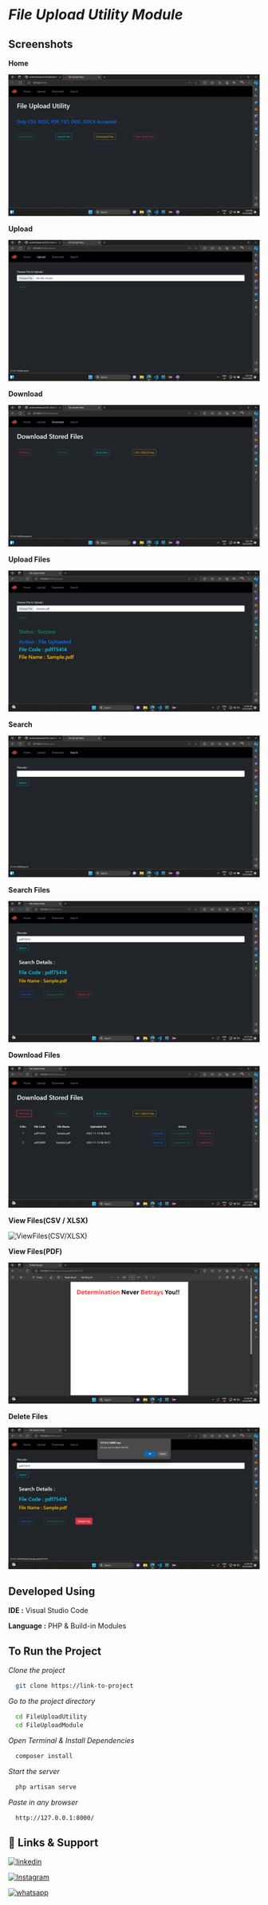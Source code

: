 
# *File Upload Utility Module*




## Screenshots

**Home**

![HomePage](FileUploadModule/Screenshots/Home.png)

**Upload**

![UploadPage](FileUploadModule/Screenshots/Upload.png)

**Download**

![DownloadPage](FileUploadModule/Screenshots/Download.png)

**Upload Files**

![FileUploadPage](FileUploadModule/Screenshots/FileUpload.png)

**Search**

![SearchPage](FileUploadModule/Screenshots/Search.png)

**Search Files**

![SearchFilePage](FileUploadModule/Screenshots/SearchFiles.png)

**Download Files**

![DownloadFilePage](FileUploadModule/Screenshots/DownloadFiles.png)

**View Files(CSV / XLSX)**

![ViewFiles(CSV/XLSX)](FileUploadModule/Screenshots/ViewFiles(CSC,XLSX).png)

**View Files(PDF)**

![ViewFiles(PDF)](FileUploadModule/Screenshots/ViewFiles(PDF).png)

**Delete Files**

![DeleteFilePage](FileUploadModule/Screenshots/DeleteFiles.png)

## Developed Using

**IDE :** Visual Studio Code

**Language :** PHP & Build-in Modules 



## To Run the Project

*Clone the project*

```bash
  git clone https://link-to-project
```

*Go to the project directory*

```bash
  cd FileUploadUtility
  cd FileUploadModule
```
*Open Terminal & Install Dependencies*

```bash
  composer install
```
*Start the server*

```bash
  php artisan serve
```

*Paste in any browser*

```bash
  http://127.0.0.1:8000/
```


## 🔗 Links & Support

[![linkedin](https://img.shields.io/badge/linkedin-0A66C2?style=for-the-badge&logo=linkedin&logoColor=white)](https://www.linkedin.com/in/santhosh-swamy-v-22ab6b234)

[![Instagram](https://img.shields.io/badge/Instagram-E4405F?style=for-the-badge&logo=instagram&logoColor=white)](https://instagram.com/sd._.sandy?igshid=MzRlODBiNWFlZA==)

[![whatsapp](https://img.shields.io/badge/WhatsApp-25D366?style=for-the-badge&logo=whatsapp&logoColor=white)](https://wa.me/+918754120190)
